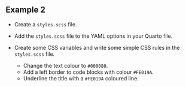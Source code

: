 ## Example 2

* Create a `styles.scss` file.

* Add the `styles.scss` file to the YAML options in your Quarto file.

* Create some CSS variables and write some simple CSS rules in the `styles.scss` file.
  * Change the text colour to `#000080`.
  * Add a left border to code blocks with colour `#FE019A`.
  * Underline the title with a `#FE019A` coloured line.